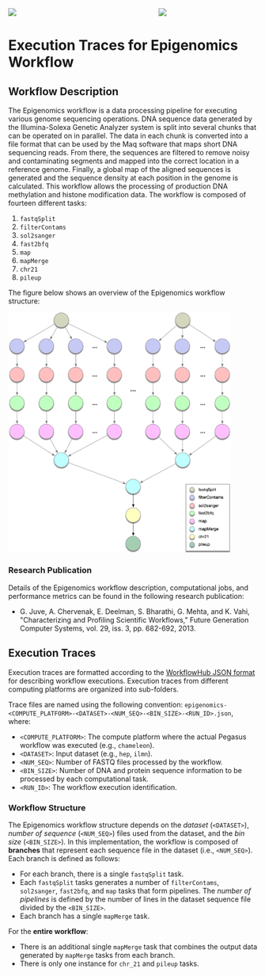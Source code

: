 <img src="https://workflowhub.org/assets/images/logo-horizontal.png" width="300" />
<img src="https://pegasus.isi.edu/wordpress/wp-content/uploads/2015/12/logo-dark.png" width=200 style="float: right" />

# Execution Traces for Epigenomics Workflow

## Workflow Description

The Epigenomics workflow is a data processing pipeline for executing various
genome sequencing operations. DNA sequence data generated by the Illumina-Solexa
Genetic Analyzer system is split into several chunks that can be operated on
in parallel. The data in each chunk is converted into a file format that can
be used by the Maq software that maps short DNA sequencing reads. From there,
the sequences are filtered to remove noisy and contaminating segments and
mapped into the correct location in a reference genome. Finally, a global map
of the aligned sequences is generated and the sequence density at each position
in the genome is calculated. This workflow allows the processing of production
DNA methylation and histone modification data. The workflow is composed of fourteen different tasks:

  1. `fastqSplit`
  2. `filterContams`
  3. `sol2sanger`
  4. `fast2bfq`
  5. `map`
  6. `mapMerge`
  7. `chr21`
  8. `pileup`

The figure below shows an overview of the Epigenomics workflow structure:

<img src="docs/images/epigenomics.png?raw=true" width="450">

### Research Publication

Details of the Epigenomics workflow description, computational jobs, and
performance metrics can be found in the following research publication:

- G. Juve, A. Chervenak, E. Deelman, S. Bharathi, G. Mehta, and K. Vahi,
 "Characterizing and Profiling Scientific Workflows," Future Generation
 Computer Systems, vol. 29, iss. 3, pp. 682-692, 2013.

## Execution Traces

Execution traces are formatted according to the
[WorkflowHub JSON format](https://github.com/workflowhub/workflow-schema)
for describing workflow executions. Execution traces from different
computing platforms are organized into sub-folders.

Trace files are named using the following convention:
`epigenomics-<COMPUTE_PLATFORM>-<DATASET>-<NUM_SEQ>-<BIN_SIZE>-<RUN_ID>.json`, where:

- `<COMPUTE_PLATFORM>`: The compute platform where the actual Pegasus workflow
  was executed (e.g., `chameleon`).
- `<DATASET>`: Input dataset (e.g., `hep`, `ilmn`).
- `<NUM_SEQ>`: Number of FASTQ files processed by the workflow.
- `<BIN_SIZE>`: Number of DNA and protein sequence information to be processed
  by each computational task.
- `<RUN_ID>`: The workflow execution identification.

### Workflow Structure

The Epigenomics workflow structure depends on the _dataset_ (`<DATASET>`),
_number of sequence_ (`<NUM_SEQ>`) files used from the dataset, and the
_bin size_ (`<BIN_SIZE>`). In this implementation, the workflow is composed of
**branches** that represent each sequence file in the dataset
(i.e., `<NUM_SEQ>`). Each branch is defined as follows:

- For each branch, there is a single `fastqSplit` task.
- Each `fastqSplit` tasks generates a number of `filterContams`, `sol2sanger`,
  `fast2bfq`, and `map` tasks that form pipelines. The _number of pipelines_
  is defined by the number of lines in the dataset sequence file divided by
  the `<BIN_SIZE>`.
- Each branch has a single `mapMerge` task.

For the **entire workflow**:

- There is an additional single `mapMerge` task that combines the output data
  generated by `mapMerge` tasks from each branch.
- There is only one instance for `chr_21` and `pileup` tasks.
